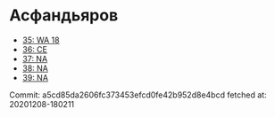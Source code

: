# Асфандьяров
- [35: WA 18](35.md)
- [36: CE](36.md)
- [37: NA](37.md)
- [38: NA](38.md)
- [39: NA](39.md)

Commit: a5cd85da2606fc373453efcd0fe42b952d8e4bcd
 fetched at: 20201208-180211
